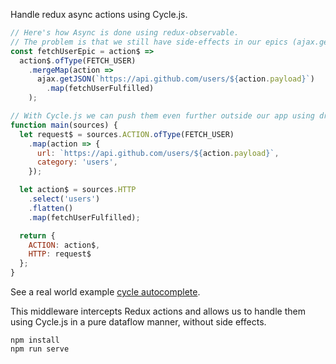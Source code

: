 Handle redux async actions using Cycle.js.

```js
// Here's how Async is done using redux-observable.
// The problem is that we still have side-effects in our epics (ajax.getJSON)
const fetchUserEpic = action$ =>
  action$.ofType(FETCH_USER)
    .mergeMap(action =>
      ajax.getJSON(`https://api.github.com/users/${action.payload}`)
        .map(fetchUserFulfilled)
    );

// With Cycle.js we can push them even further outside our app using drivers.
function main(sources) {  
  let request$ = sources.ACTION.ofType(FETCH_USER)
    .map(action => {
      url: `https://api.github.com/users/${action.payload}`,
      category: 'users',
    });

  let action$ = sources.HTTP
    .select('users')
    .flatten()
    .map(fetchUserFulfilled);

  return {
    ACTION: action$,
    HTTP: request$
  };
}
```

See a real world example [cycle autocomplete](https://github.com/lmatteis/redux-cycle-middleware/blob/master/cycle/index.js).

This middleware intercepts Redux actions and allows us to handle them using Cycle.js in a pure dataflow manner, without side effects.

```
npm install
npm run serve
```
